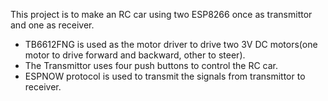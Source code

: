 This project is to make an RC car using two ESP8266 once as transmittor and one as receiver. 
* TB6612FNG is used as the motor driver to drive two 3V DC motors(one motor to drive forward and backward, other to steer).
* The Transmittor uses four push buttons to control the RC car.
* ESPNOW protocol is used to transmit the signals from transmittor to receiver.
